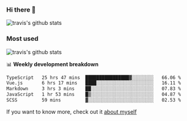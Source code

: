 ### Hi there 👋

<!--
**HondryTravis/HondryTravis** is a ✨ _special_ ✨ repository because its `README.md` (this file) appears on your GitHub profile.

Here are some ideas to get you started:

- 🔭 I’m currently working on ...
- 🌱 I’m currently learning ...
- 👯 I’m looking to collaborate on ...
- 🤔 I’m looking for help with ...
- 💬 Ask me about ...
- 📫 How to reach me: ...
- 😄 Pronouns: ...
- ⚡ Fun fact: ...
-->

![travis's github stats](https://github-readme-stats.vercel.app/api?username=HondryTravis&hide=stars)
### Most used
![travis's github stats](https://github-readme-stats.anuraghazra1.vercel.app/api/top-langs/?username=HondryTravis&layout=compact&hide_title=true)

📊 **Weekly development breakdown**

<!--START_SECTION:waka-->

```txt
TypeScript   25 hrs 47 mins  ████████████████▓░░░░░░░░   66.06 %
Vue.js       6 hrs 17 mins   ████░░░░░░░░░░░░░░░░░░░░░   16.11 %
Markdown     3 hrs 3 mins    ██░░░░░░░░░░░░░░░░░░░░░░░   07.83 %
JavaScript   1 hr 53 mins    █▒░░░░░░░░░░░░░░░░░░░░░░░   04.87 %
SCSS         59 mins         ▓░░░░░░░░░░░░░░░░░░░░░░░░   02.53 %
```

<!--END_SECTION:waka-->

If you want to know more, check out it [about myself](https://hondrytravis.github.io/)
